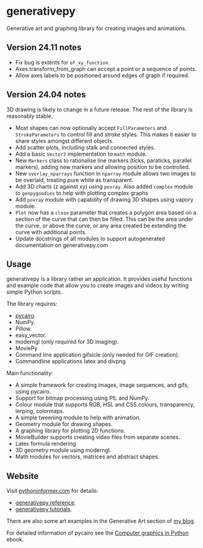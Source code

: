 # generativepy

Generative art and graphing library for creating images and animations.

## Version 24.11 notes
 
* Fix bug is extents for `of_xy_function`.
* Axes.transform_from_graph can accept a point or a sequence of points.
* Allow axes labels to be positioned around edges of graph if required. 

## Version 24.04 notes

3D drawing is likely to change in a future release. The rest of the library is reasonably stable. 

* Most shapes can now optionally accept `FillParameters` and `StrokeParameters` to control fill and stroke styles. This makes it easier to share styles amongst different objects.
* Add scatter plots, including stalk and connected styles.
* Add a basic `Vector3` implementation to `math` module. 
* New `Markers` class to rationalise line markers (ticks, paraticks, parallel markers), adding new markers and allowing position to be controlled.
* New `overlay_nparrays` function in `nparray` module allows two images to be overlaid, treating pure white as transparent.
* Add 3D charts (z against xy) using `povray`. Also added `complex` module to `genpygoodies` to help with plotting complex graphs
* Add `povray` module with capability of drawing 3D shapes using vapory module.
* `Plot` now has a `close` parameter that creates a polygon area based on a section of the curve that can then be filled. This can be the area under the curve, or above the curve, or any area created be extending the curve with additional points.
* Update docstrings of all modules to support autogenerated documentation on generativepy.com

## Usage

generativepy is a library rather an application. It provides useful functions and example code that allow you to
create images and videos by writing simple Python scripts.

The library requires:

* [pycairo](https://pycairo.readthedocs.io/en/latest/index.html).
* NumPy.
* Pillow.
* easy_vector.
* moderngl (only required for 3D imaging).
* MoviePy
* Command line application gifsicle (only needed for GIF creation).
* Commandline applications latex and divpng

Main functionality:

* A simple framework for creating images, image sequences, and gifs, using pycairo.
* Support for bitmap processing using PIL and NumPy.
* Colour module that supports RGB, HSL and CSS colours, transparency, lerping, colormaps.
* A simple tweening module to help with animation.
* Geometry module for drawing shapes.
* A graphing library for plotting 2D functions.
* MovieBuilder supports creating video files from separate scenes.
* Latex formula rendering
* 3D geometry module using moderngl.
* Math modules for vectors, matrices and abstract shapes. 

## Website

Visit [pythoninformer.com](http://www.pythoninformer.com/generative-art/) for details:

* [generativepy reference](http://www.pythoninformer.com/generative-art/generativepy/).
* [generativepy tutorials](http://www.pythoninformer.com/generative-art/generativepy-tutorial/).

There are also some art examples in the Generative Art section of [my blog](https://martinmcbride.org/).

For detailed information of pycairo see the [Computer graphics in Python](https://leanpub.com/computergraphicsinpython) ebook.

